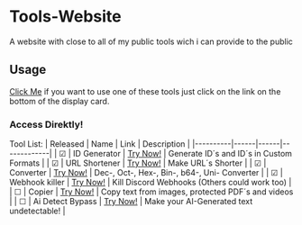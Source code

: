 # Tools-Website
A website with close to all of my public tools wich i can provide to the public

## Usage

[Click Me](https://www.texploder.com/)
if you want to use one of these tools just click on the link on the bottom of the display card.

### Access Direktly!

Tool List:
| Released | Name | Link | Description |
|----------|------|------|-------------|
| &#9745; | ID Generator | [Try Now!](https://generator.texploder.com/) | Generate ID´s and ID´s in Custom Formats |
| &#9745; | URL Shortener | [Try Now!](https://shortex.org/) | Make URL´s Shorter |
| &#9745; | Converter | [Try Now!](https://converter.texploder.com/) | Dec-, Oct-, Hex-, Bin-, b64-, Uni- Converter |
| &#9745; | Webhook killer | [Try Now!](https://texploder.com/webhooks/killer) | Kill Discord Webhooks (Others could work too) |
| &#9744; | Copier | [Try Now!](https://github.com/TEXploder/TEX-Copier) | Copy text from images, protected PDF´s and videos |
| &#9744; | Ai Detect Bypass | [Try Now!](https://texploder.com/antiDetectKi/noDetct) | Make your AI-Generated text undetectable! |

